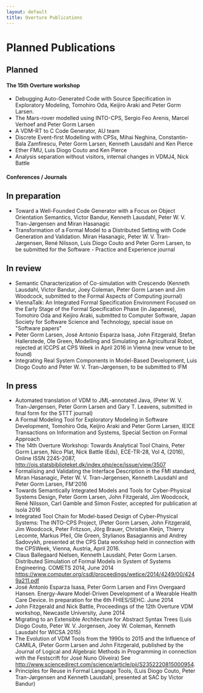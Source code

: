 ```yaml
---
layout: default
title: Overture Publications
---
```


# Planned Publications

## Planned

#### The 15th Overture workshop
- Debugging Auto-Generated Code with Source Specification in Exploratory Modeling, Tomohiro Oda, Keijiro Araki and Peter Gorm Larsen.
- The Mars-rover modelled using INTO-CPS, Sergio Feo Arenis, Marcel Verhoef and Peter Gorm Larsen
- A VDM-RT to C Code Generator, AU team
- Discrete Event-first Modelling with CPSs, Mihai Neghina, Constantin-Bala Zamfirescu, Peter Gorm Larsen, Kenneth Lausdahl and Ken Pierce
- Ether FMU, Luis Diogo Couto and Ken Pierce
- Analysis separation without visitors, internal changes in VDMJ4, Nick Battle

#### Conferences / Journals

## In preparation

- Toward a Well-Founded Code Generator with a Focus on Object Orientation Semantics, Victor Bandur, Kenneth Lausdahl, Peter W. V. Tran-Jørgensen and Miran Hasanagic
- Transformation of a Formal Model to a Distributed Setting with Code Generation and Validation. Miran Hasanagic, Peter W. V. Tran-Jørgensen, René Nilsson, Luis Diogo Couto and Peter Gorm Larsen, to be submitted for the Software - Practice and Experience journal


## In review

-   Semantic Characterization of Co-simulation with Crescendo (Kenneth
    Lausdahl, Victor Bandur, Joey Coleman, Peter Gorm Larsen and Jim Woodcock, submitted to the Formal
    Aspects of Computing journal)
-   ViennaTalk: An Integrated Formal Specification Environment Focused 
    on the Early Stage of the Formal Specification Phase (in Japanese),
    Tomohiro Oda and Keijiro Araki, submitted to Computer Software,
    Japan Society for Software Science and Technology, special issue on
    "Software papers"
-   Peter Gorm Larsen, José Antonio Esparza Isasa, John Fitzgerald, Stefan Hallerstede, Ole Green, Modelling and Simulating an Agricultural Robot, rejected at ICCPS at CPS Week in April 2016 in Vienna (new venue to be found)
-   Integrating Real System Components in Model-Based Development, Luis Diogo Couto and Peter W. V. Tran-Jørgensen, to be submitted to IFM

## In press

- Automated translation of VDM to JML-annotated Java, (Peter W. V. Tran-Jørgensen, Peter Gorm Larsen and Gary T. Leavens, submitted in final form for the STTT journal)
- A Formal Modeling Tool for Exploratory Modeling in Software Development, Tomohiro Oda, Keijiro Araki and Peter Gorm Larsen, IEICE Transactions on Information and Systems, Special Section on Formal Approach
-   The 14th Overture Workshop: Towards Analytical Tool Chains, Peter Gorm Larsen,	Nico Plat,	Nick Battle (Eds), ECE-TR-28, Vol 4, (2016), Online ISSN 2245-2087, http://ojs.statsbiblioteket.dk/index.php/ece/issue/view/3507
-   Formalising and Validating the Interface Description in the FMI standard, Miran Hasanagic, Peter W. V. Tran-Jørgensen, Kenneth Lausdahl and Peter Gorm Larsen, FM'2016
-   Towards Semantically Integrated Models and Tools for Cyber-Physical Systems Design, Peter Gorm Larsen, John Fitzgerald, Jim Woodcock, René Nilsson, Carl Gamble and Simon Foster, accepted for publication at Isola 2016
-   Integrated Tool Chain for Model-based Design of Cyber-Physical Systems: The INTO-CPS Project, (Peter Gorm Larsen, John Fitzgerald, Jim Woodcock, Peter Fritzson, Jörg Brauer, Christian Kleijn, Thierry Lecomte, Markus Pfeil, Ole Green, Stylianos Basagiannis and Andrey Sadovykh, presented at the CPS Data workshop held in connection with the CPSWeek, Vienna, Austria, April 2016.
-   Claus Ballegaard Nielsen, Kenneth Lausdahl, Peter Gorm Larsen.
    Distributed Simulation of Formal Models in System of Systems
    Engineering. COMETS 2014, June 2014 https://www.computer.org/csdl/proceedings/wetice/2014/4249/00/4249a211.pdf
-   José Antonio Esparza Isasa, Peter Gorm Larsen and Finn Overgaard
    Hansen. Energy-Aware Model-Driven Development of a Wearable Health
    Care Device. In preparation for the 6th FHIES/SEHC. June 2014
-   John Fitzgerald and Nick Battle, Proceedings of the 12th Overture
    VDM workshop, Newcastle University, June 2014
-   Migrating to an Extensible Architecture for Abstract Syntax Trees
    (Luis Diogo Couto, Peter W. V. Jorgensen, Joey W. Coleman, Kenneth
    Lausdahl for WICSA 2015)
-   The Evolution of VDM Tools from the 1990s to 2015 and the Influence of CAMILA, (Peter Gorm Larsen and John Fitzgerald, published by the Journal of Logical and Algebraic Methods in Programming in connection with the Festscrift for José Nuno Oliveira) See http://www.sciencedirect.com/science/article/pii/S2352220815000954.
-   Principles for Reuse in Formal Language Tools, (Luis Diogo Couto, Peter Tran-Jørgensen and Kenneth Lausdahl, presented at SAC by Victor Bandur)
